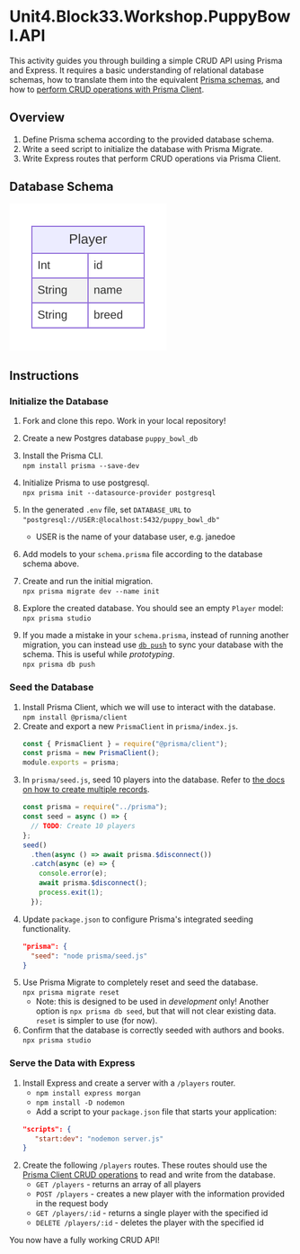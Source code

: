 # Unit4.Block33.Workshop.PuppyBowl.API

This activity guides you through building a simple CRUD API using Prisma and Express. It requires a basic understanding of relational database schemas, how to translate them into the equivalent [Prisma schemas](https://www.prisma.io/docs/concepts/components/prisma-schema), and how to [perform CRUD operations with Prisma Client](https://www.prisma.io/docs/concepts/components/prisma-client/crud).

## Overview

1. Define Prisma schema according to the provided database schema.
1. Write a seed script to initialize the database with Prisma Migrate.
1. Write Express routes that perform CRUD operations via Prisma Client.

## Database Schema

![database schema described by DBML below](database_schema.svg)

## Instructions

### Initialize the Database

1. Fork and clone this repo. Work in your local repository!
1. Create a new Postgres database `puppy_bowl_db`
1. Install the Prisma CLI.\
   `npm install prisma --save-dev`
1. Initialize Prisma to use postgresql.\
   `npx prisma init --datasource-provider postgresql`
1. In the generated `.env` file, set `DATABASE_URL` to `"postgresql://USER:@localhost:5432/puppy_bowl_db"`

   - USER is the name of your database user, e.g. janedoe

1. Add models to your `schema.prisma` file according to the database schema above.
1. Create and run the initial migration.\
   `npx prisma migrate dev --name init`
1. Explore the created database. You should see an empty `Player` model:\
   `npx prisma studio`
1. If you made a mistake in your `schema.prisma`, instead of running another migration, you can instead use [`db push`](https://www.prisma.io/docs/guides/migrate/prototyping-schema-db-push) to sync your database with the schema. This is useful while _prototyping_.\
   `npx prisma db push`

### Seed the Database

1. Install Prisma Client, which we will use to interact with the database.\
   `npm install @prisma/client`
1. Create and export a new `PrismaClient` in `prisma/index.js`.
   ```js
   const { PrismaClient } = require("@prisma/client");
   const prisma = new PrismaClient();
   module.exports = prisma;
   ```
1. In `prisma/seed.js`, seed 10 players into the database. Refer to [the docs on how to create multiple records](https://www.prisma.io/docs/orm/prisma-client/queries/crud#create-multiple-records).
   ```js
   const prisma = require("../prisma");
   const seed = async () => {
     // TODO: Create 10 players
   };
   seed()
     .then(async () => await prisma.$disconnect())
     .catch(async (e) => {
       console.error(e);
       await prisma.$disconnect();
       process.exit(1);
     });
   ```
1. Update `package.json` to configure Prisma's integrated seeding functionality.
   ```json
   "prisma": {
     "seed": "node prisma/seed.js"
   }
   ```
1. Use Prisma Migrate to completely reset and seed the database.\
   `npx prisma migrate reset`
   - Note: this is designed to be used in _development_ only! Another option is `npx prisma db seed`, but that will not clear existing data. `reset` is simpler to use (for now).
1. Confirm that the database is correctly seeded with authors and books.\
   `npx prisma studio`

### Serve the Data with Express

1. Install Express and create a server with a `/players` router.
   - `npm install express morgan`
   - `npm install -D nodemon`
   - Add a script to your `package.json` file that starts your application:
   ```json
   "scripts": {
      "start:dev": "nodemon server.js"
   }
   ```
1. Create the following `/players` routes. These routes should use the [Prisma Client CRUD operations](https://www.prisma.io/docs/concepts/components/prisma-client/crud) to read and write from the database.
   - `GET /players` - returns an array of all players
   - `POST /players` - creates a new player with the information provided in the request body
   - `GET /players/:id` - returns a single player with the specified id
   - `DELETE /players/:id` - deletes the player with the specified id

You now have a fully working CRUD API!
